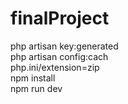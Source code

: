 # finalProject
php artisan key:generated<br>
php artisan config:cach<br>
php.ini/extension=zip<br>
npm install <br>
npm run dev <br>